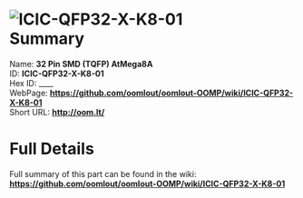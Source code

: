
![ICIC-QFP32-X-K8-01](https://github.com/oomlout/oomlout-OOMP/blob/master/parts/ICIC-QFP32-X-K8-01/ICIC-QFP32-X-K8-01_420.jpg)   
Summary
=================
  
Name: __32 Pin SMD (TQFP) AtMega8A__    
ID: __ICIC-QFP32-X-K8-01__   
Hex ID: ____   
WebPage: __https://github.com/oomlout/oomlout-OOMP/wiki/ICIC-QFP32-X-K8-01__   
Short URL: __http://oom.lt/__   

Full Details
==========================
Full summary of this part can be found in the wiki:   
__https://github.com/oomlout/oomlout-OOMP/wiki/ICIC-QFP32-X-K8-01__    

